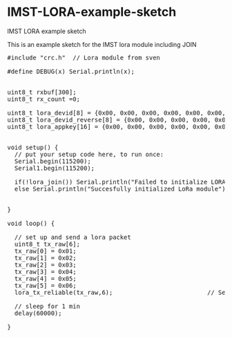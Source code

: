 # IMST-LORA-example-sketch
IMST LORA example sketch

This is an example sketch for the IMST lora module including JOIN

<pre>
#include "crc.h"  // Lora module from sven

#define DEBUG(x) Serial.println(x);


uint8_t rxbuf[300]; 
uint8_t rx_count =0;

uint8_t lora_devid[8] = {0x00, 0x00, 0x00, 0x00, 0x00, 0x00, 0x00, 0x00};
uint8_t lora_devid_reverse[8] = {0x00, 0x00, 0x00, 0x00, 0x00, 0x00, 0x00, 0x00};
uint8_t lora_appkey[16] = {0x00, 0x00, 0x00, 0x00, 0x00, 0x00, 0x00, 0x00, 0x00, 0x00, 0x00, 0x00, 0x00, 0x00, 0x00, 0x00};


void setup() {
  // put your setup code here, to run once:
  Serial.begin(115200);
  Serial1.begin(115200);

  if(!lora_join()) Serial.println("Failed to initialize LORA module");
  else Serial.println("Succesfully initialized LoRa module");


}

void loop() {

  // set up and send a lora packet
  uint8_t tx_raw[6];
  tx_raw[0] = 0x01;
  tx_raw[1] = 0x02;
  tx_raw[2] = 0x03;
  tx_raw[3] = 0x04;
  tx_raw[4] = 0x05;
  tx_raw[5] = 0x06;
  lora_tx_reliable(tx_raw,6);                          // Send a packet without a required response (We do not want to run down the battery in case of backend-failure, rather have lost packets)

  // sleep for 1 min
  delay(60000);

}


</pre>
